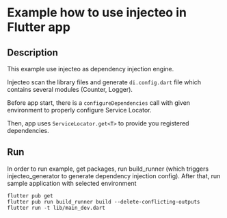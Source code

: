 # Example how to use injecteo in Flutter app

## Description
This example use injecteo as dependency injection engine.

Injecteo scan the library files and generate `di.config.dart` file which contains several modules (Counter, Logger). 

Before app start, there is a  `configureDependencies` call with given environment to properly configure Service Locator. 

Then, app uses `ServiceLocator.get<T>` to provide you registered dependencies.

## Run
In order to run example, get packages, run build_runner (which triggers injecteo_generator to generate dependency injection config).
After that, run sample application with selected environment

    flutter pub get
    flutter pub run build_runner build --delete-conflicting-outputs 
    flutter run -t lib/main_dev.dart

